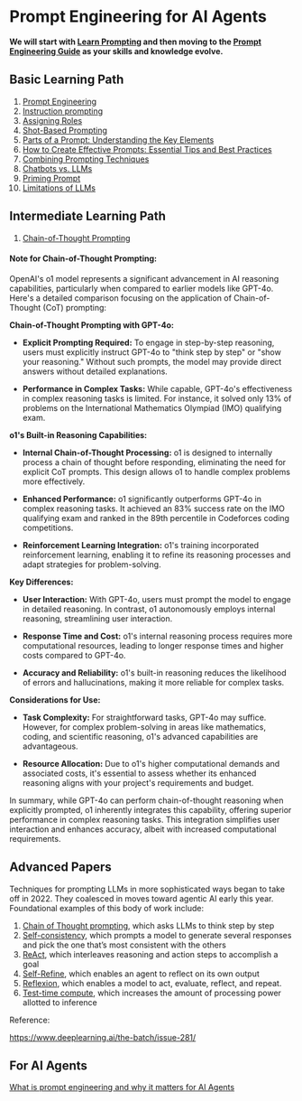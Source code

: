 # Prompt Engineering for AI Agents

**We will start with [Learn Prompting](https://learnprompting.org/docs/introduction) and then moving to the [Prompt Engineering Guide](https://www.promptingguide.ai/) as your skills and knowledge evolve.**

## Basic Learning Path

1. [Prompt Engineering](https://learnprompting.org/docs/basics/prompt_engineering)
2. [Instruction prompting](https://learnprompting.org/docs/basics/instructions)
3. [Assigning Roles](https://learnprompting.org/docs/basics/roles)
4. [Shot-Based Prompting](https://learnprompting.org/docs/basics/few_shot)
5. [Parts of a Prompt: Understanding the Key Elements](https://learnprompting.org/docs/basics/prompt_structure)
6. [How to Create Effective Prompts: Essential Tips and Best Practices](https://learnprompting.org/docs/basics/ai_prompt_tips)
7. [Combining Prompting Techniques](https://learnprompting.org/docs/basics/combining_techniques)
8. [Chatbots vs. LLMs](https://learnprompting.org/docs/basics/chatbot_basics)
9. [Priming Prompt](https://learnprompting.org/docs/basics/priming_prompt)
10. [Limitations of LLMs](https://learnprompting.org/docs/basics/pitfalls)

## Intermediate Learning Path

1. [Chain-of-Thought Prompting](https://learnprompting.org/docs/intermediate/chain_of_thought)


#### Note for Chain-of-Thought Prompting:



OpenAI's o1 model represents a significant advancement in AI reasoning capabilities, particularly when compared to earlier models like GPT-4o. Here's a detailed comparison focusing on the application of Chain-of-Thought (CoT) prompting:

**Chain-of-Thought Prompting with GPT-4o:**

- **Explicit Prompting Required:** To engage in step-by-step reasoning, users must explicitly instruct GPT-4o to "think step by step" or "show your reasoning." Without such prompts, the model may provide direct answers without detailed explanations.

- **Performance in Complex Tasks:** While capable, GPT-4o's effectiveness in complex reasoning tasks is limited. For instance, it solved only 13% of problems on the International Mathematics Olympiad (IMO) qualifying exam.

**o1's Built-in Reasoning Capabilities:**

- **Internal Chain-of-Thought Processing:** o1 is designed to internally process a chain of thought before responding, eliminating the need for explicit CoT prompts. This design allows o1 to handle complex problems more effectively.

- **Enhanced Performance:** o1 significantly outperforms GPT-4o in complex reasoning tasks. It achieved an 83% success rate on the IMO qualifying exam and ranked in the 89th percentile in Codeforces coding competitions.

- **Reinforcement Learning Integration:** o1's training incorporated reinforcement learning, enabling it to refine its reasoning processes and adapt strategies for problem-solving.

**Key Differences:**

- **User Interaction:** With GPT-4o, users must prompt the model to engage in detailed reasoning. In contrast, o1 autonomously employs internal reasoning, streamlining user interaction.

- **Response Time and Cost:** o1's internal reasoning process requires more computational resources, leading to longer response times and higher costs compared to GPT-4o.

- **Accuracy and Reliability:** o1's built-in reasoning reduces the likelihood of errors and hallucinations, making it more reliable for complex tasks.

**Considerations for Use:**

- **Task Complexity:** For straightforward tasks, GPT-4o may suffice. However, for complex problem-solving in areas like mathematics, coding, and scientific reasoning, o1's advanced capabilities are advantageous.

- **Resource Allocation:** Due to o1's higher computational demands and associated costs, it's essential to assess whether its enhanced reasoning aligns with your project's requirements and budget.

In summary, while GPT-4o can perform chain-of-thought reasoning when explicitly prompted, o1 inherently integrates this capability, offering superior performance in complex reasoning tasks. This integration simplifies user interaction and enhances accuracy, albeit with increased computational requirements.

 

 

## Advanced Papers

Techniques for prompting LLMs in more sophisticated ways began to take off in 2022. They coalesced in moves toward agentic AI early this year. Foundational examples of this body of work include:

1. [Chain of Thought prompting](https://arxiv.org/abs/2201.11903), which asks LLMs to think step by step
2. [Self-consistency](https://arxiv.org/abs/2203.11171), which prompts a model to generate several responses and pick the one that’s most consistent with the others
3. [ReAct](https://research.google/blog/react-synergizing-reasoning-and-acting-in-language-models/), which interleaves reasoning and action steps to accomplish a goal
4. [Self-Refine](https://arxiv.org/abs/2303.17651), which enables an agent to reflect on its own output
5. [Reflexion](https://arxiv.org/abs/2303.11366), which enables a model to act, evaluate, reflect, and repeat.
6. [Test-time compute](https://arxiv.org/abs/2408.03314), which increases the amount of processing power allotted to inference

Reference:

https://www.deeplearning.ai/the-batch/issue-281/


## For AI Agents

[What is prompt engineering and why it matters for AI Agents](https://medium.com/@alvaro_72265/what-is-prompt-engineering-and-why-it-matters-for-ai-agents-0c1537d64b14)


